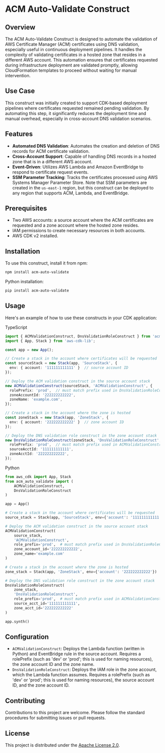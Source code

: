 # ACM Auto-Validate Construct

## Overview

The ACM Auto-Validate Construct is designed to automate the validation of AWS Certificate Manager (ACM) certificates using DNS validation, especially useful in continuous deployment pipelines. It handles the complexity of validating certificates in a hosted zone that resides in a different AWS account. This automation ensures that certificates requested during infrastructure deployment are validated promptly, allowing CloudFormation templates to proceed without waiting for manual intervention.

## Use Case

This construct was initially created to support CDK-based deployment pipelines where certificates requested remained pending validation. By automating this step, it significantly reduces the deployment time and manual overhead, especially in cross-account DNS validation scenarios.

## Features

- **Automated DNS Validation**: Automates the creation and deletion of DNS records for ACM certificate validation.
- **Cross-Account Support**: Capable of handling DNS records in a hosted zone that is in a different AWS account.
- **Event-Driven**: Utilizes AWS Lambda and Amazon EventBridge to respond to certificate request events.
- **SSM Parameter Tracking**: Tracks the certificates processed using AWS Systems Manager Parameter Store. Note that SSM parameters are created in the `us-east-1` region, but this construct can be deployed to any region that supports ACM, Lambda, and EventBridge.

## Prerequisites

- Two AWS accounts: a source account where the ACM certificates are requested and a zone account where the hosted zone resides.
- IAM permissions to create necessary resources in both accounts.
- AWS CDK v2 installed.

## Installation

To use this construct, install it from npm:

```bash
npm install acm-auto-validate
```

Python installation:
```bash
pip install acm-auto-validate
```

## Usage

Here's an example of how to use these constructs in your CDK application:

TypeScript
```typescript
import { ACMValidationConstruct, DnsValidationRoleConstruct } from 'acm-auto-validate';
import { App, Stack } from 'aws-cdk-lib';

const app = new App();

// Create a stack in the account where certificates will be requested
const sourceStack = new Stack(app, 'SourceStack', {
  env: { account: '111111111111' }  // source account ID
});

// Deploy the ACM validation construct in the source account stack
new ACMValidationConstruct(sourceStack, 'ACMValidationConstruct', {
  rolePrefix: 'prod',  // must match prefix used in DnsValidationRoleConstruct
  zoneAccountId: '222222222222',
  zoneName: 'example.com',
});

// Create a stack in the account where the zone is hosted
const zoneStack = new Stack(app, 'ZoneStack', {
  env: { account: '222222222222' }  // zone account ID
});

// Deploy the DNS validation role construct in the zone account stack
new DnsValidationRoleConstruct(zoneStack, 'DnsValidationRoleConstruct', {
  rolePrefix: 'prod',  // must match prefix used in ACMValidationConstruct
  sourceAcctId: '111111111111',
  zoneAcctId: '222222222222',
});
```

Python

```python
from aws_cdk import App, Stack
from acm_auto_validate import (
    ACMValidationConstruct,
    DnsValidationRoleConstruct
)

app = App()

# Create a stack in the account where certificates will be requested
source_stack = Stack(app, 'SourceStack', env={'account': '111111111111'})

# Deploy the ACM validation construct in the source account stack
ACMValidationConstruct(
    source_stack,
    'ACMValidationConstruct',
    role_prefix='prod',  # must match prefix used in DnsValidationRoleConstruct
    zone_account_id='222222222222',
    zone_name='example.com'
)

# Create a stack in the account where the zone is hosted
zone_stack = Stack(app, 'ZoneStack', env={'account': '222222222222'})

# Deploy the DNS validation role construct in the zone account stack
DnsValidationRoleConstruct(
    zone_stack,
    'DnsValidationRoleConstruct',
    role_prefix='prod',  # must match prefix used in ACMValidationConstruct
    source_acct_id='111111111111',
    zone_acct_id='222222222222'
)

app.synth()
```
## Configuration

- `ACMValidationConstruct`: Deploys the Lambda function (written in Python) and EventBridge rule in the source account. Requires a rolePrefix (such as 'dev' or 'prod'; this is used for naming resources), the zone account ID and the zone name.
- `DnsValidationRoleConstruct`: Deploys the IAM role in the zone account, which the Lambda function assumes. Requires a rolePrefix (such as 'dev' or 'prod'; this is used for naming resources), the source account ID, and the zone account ID.

## Contributing

Contributions to this project are welcome. Please follow the standard procedures for submitting issues or pull requests.

## License

This project is distributed under the [Apache License 2.0](LICENSE).
